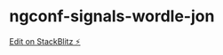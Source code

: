 # ngconf-signals-wordle-jon

[Edit on StackBlitz ⚡️](https://stackblitz.com/edit/ngconf-signals-wordle-68dxzr)